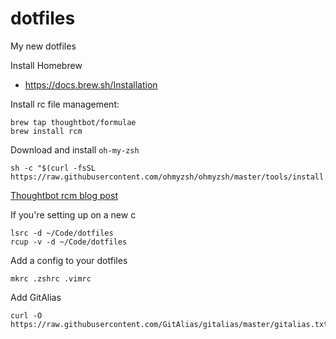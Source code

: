 # dotfiles
My new dotfiles

Install Homebrew

- https://docs.brew.sh/Installation

Install rc file management:
```
brew tap thoughtbot/formulae
brew install rcm
```
Download and install `oh-my-zsh`
```
sh -c "$(curl -fsSL https://raw.githubusercontent.com/ohmyzsh/ohmyzsh/master/tools/install.sh)"
```

[Thoughtbot rcm blog post](https://thoughtbot.com/blog/rcm-for-rc-files-in-dotfiles-repos)

If you're setting up on a new c
```
lsrc -d ~/Code/dotfiles
rcup -v -d ~/Code/dotfiles
```

Add a config to your dotfiles

```
mkrc .zshrc .vimrc
```

Add GitAlias
```
curl -O https://raw.githubusercontent.com/GitAlias/gitalias/master/gitalias.txt
```
